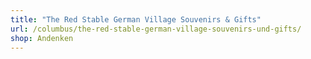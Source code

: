 ```yaml
---
title: "The Red Stable German Village Souvenirs & Gifts"
url: /columbus/the-red-stable-german-village-souvenirs-und-gifts/
shop: Andenken
---
```


